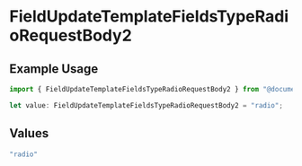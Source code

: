 # FieldUpdateTemplateFieldsTypeRadioRequestBody2

## Example Usage

```typescript
import { FieldUpdateTemplateFieldsTypeRadioRequestBody2 } from "@documenso/sdk-typescript/models/operations";

let value: FieldUpdateTemplateFieldsTypeRadioRequestBody2 = "radio";
```

## Values

```typescript
"radio"
```